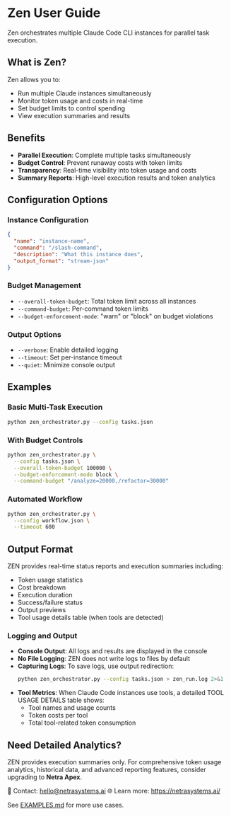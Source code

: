 # Zen User Guide

Zen orchestrates multiple Claude Code CLI instances for parallel task execution.

## What is Zen?

Zen allows you to:
- Run multiple Claude instances simultaneously
- Monitor token usage and costs in real-time
- Set budget limits to control spending
- View execution summaries and results

## Benefits

- **Parallel Execution**: Complete multiple tasks simultaneously
- **Budget Control**: Prevent runaway costs with token limits
- **Transparency**: Real-time visibility into token usage and costs
- **Summary Reports**: High-level execution results and token analytics

## Configuration Options

### Instance Configuration
```json
{
  "name": "instance-name",
  "command": "/slash-command",
  "description": "What this instance does",
  "output_format": "stream-json"
}
```

### Budget Management
- `--overall-token-budget`: Total token limit across all instances
- `--command-budget`: Per-command token limits
- `--budget-enforcement-mode`: "warn" or "block" on budget violations

### Output Options
- `--verbose`: Enable detailed logging
- `--timeout`: Set per-instance timeout
- `--quiet`: Minimize console output

## Examples

### Basic Multi-Task Execution
```bash
python zen_orchestrator.py --config tasks.json
```

### With Budget Controls
```bash
python zen_orchestrator.py \
  --config tasks.json \
  --overall-token-budget 100000 \
  --budget-enforcement-mode block \
  --command-budget "/analyze=20000,/refactor=30000"
```

### Automated Workflow
```bash
python zen_orchestrator.py \
  --config workflow.json \
  --timeout 600
```

## Output Format

ZEN provides real-time status reports and execution summaries including:
- Token usage statistics
- Cost breakdown
- Execution duration
- Success/failure status
- Output previews
- Tool usage details table (when tools are detected)

### Logging and Output

- **Console Output**: All logs and results are displayed in the console
- **No File Logging**: ZEN does not write logs to files by default
- **Capturing Logs**: To save logs, use output redirection:
  ```bash
  python zen_orchestrator.py --config tasks.json > zen_run.log 2>&1
  ```
- **Tool Metrics**: When Claude Code instances use tools, a detailed TOOL USAGE DETAILS table shows:
  - Tool names and usage counts
  - Token costs per tool
  - Total tool-related token consumption

## Need Detailed Analytics?

ZEN provides execution summaries only. For comprehensive token usage analytics, historical data, and advanced reporting features, consider upgrading to **Netra Apex**.

📧 Contact: hello@netrasystems.ai
🌐 Learn more: https://netrasystems.ai/

See [EXAMPLES.md](./EXAMPLES.md) for more use cases.